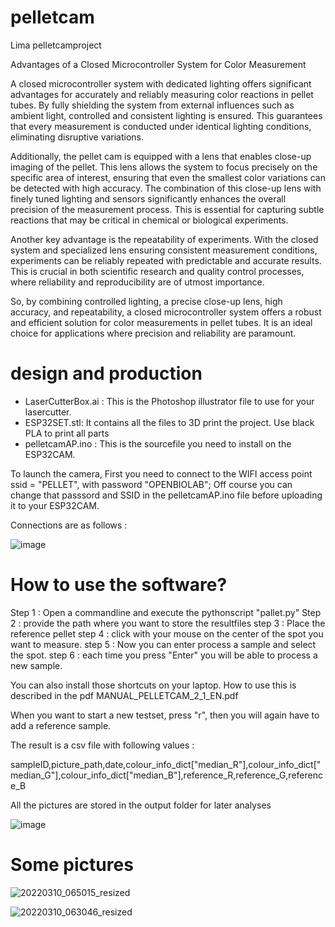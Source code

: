 # pelletcam
Lima pelletcamproject

Advantages of a Closed Microcontroller System for Color Measurement

A closed microcontroller system with dedicated lighting offers significant advantages for accurately and reliably measuring color reactions in pellet tubes. By fully shielding the system from external influences such as ambient light, controlled and consistent lighting is ensured. This guarantees that every measurement is conducted under identical lighting conditions, eliminating disruptive variations.

Additionally, the pellet cam is equipped with a lens that enables close-up imaging of the pellet. This lens allows the system to focus precisely on the specific area of interest, ensuring that even the smallest color variations can be detected with high accuracy. The combination of this close-up lens with finely tuned lighting and sensors significantly enhances the overall precision of the measurement process. This is essential for capturing subtle reactions that may be critical in chemical or biological experiments.

Another key advantage is the repeatability of experiments. With the closed system and specialized lens ensuring consistent measurement conditions, experiments can be reliably repeated with predictable and accurate results. This is crucial in both scientific research and quality control processes, where reliability and reproducibility are of utmost importance.

So, by combining controlled lighting, a precise close-up lens, high accuracy, and repeatability, a closed microcontroller system offers a robust and efficient solution for color measurements in pellet tubes. It is an ideal choice for applications where precision and reliability are paramount.


# design and production

* LaserCutterBox.ai :  This is the Photoshop illustrator file to use for your lasercutter.
* ESP32SET.stl:  It contains all the files to 3D print the project.  Use black PLA to print all parts
* pelletcamAP.ino :  This is the sourcefile you need to install on the ESP32CAM.
  

To launch the camera, First you need to connect to the WIFI access point ssid = "PELLET", with password "OPENBIOLAB";
Off course you can change that passsord and SSID in the pelletcamAP.ino file before uploading it to your ESP32CAM.

Connections are as follows :

![image](https://github.com/mdequanter/pelletcam/assets/74420584/6b70f90a-863b-4643-a1b7-81c548564fef)


# How to use the software?

Step 1 :  Open a commandline and execute the pythonscript "pallet.py"
Step 2 :  provide the path where you want to store the resultfiles
step 3 :  Place the reference pellet
step 4 :  click with your mouse on the center of the spot you want to measure.
step 5 :  Now you can enter process a sample and select the spot.
step 6 :  each time you press "Enter" you will be able to process a new sample.  

You can also install those shortcuts on your laptop.  How to use this is described in the pdf MANUAL_PELLETCAM_2_1_EN.pdf

When you want to start a new testset, press "r", then you will again have to add a reference sample. 

The result is a csv file with following values :

sampleID,picture_path,date,colour_info_dict["median_R"],colour_info_dict["median_G"],colour_info_dict["median_B"],reference_R,reference_G,reference_B

All the pictures are stored in the output folder for later analyses

![image](https://github.com/mdequanter/pelletcam/assets/74420584/84da7697-67b3-45b2-b5c7-9df7ed83dc8c)


# Some pictures 

![20220310_065015_resized](https://github.com/mdequanter/pelletcam/assets/74420584/c54f9bf1-6c69-4060-ba23-52b73b9c86d0)


![20220310_063046_resized](https://github.com/mdequanter/pelletcam/assets/74420584/99a4a812-9dcd-4710-8fd7-079ca37f6a90)

